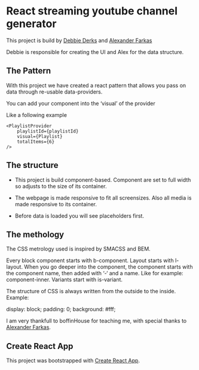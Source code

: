 # React streaming youtube channel generator

This project is build by [Debbie Derks](https://github.com/d-derks) and [Alexander Farkas](https://github.com/aFarkas)

Debbie is responsible for creating the UI and Alex for the data structure.

## The Pattern

With this project we have created a react pattern that allows you pass on data through re-usable data-providers.

You can add your component into the ‘visual’ of the provider

Like a following example

	<PlaylistProvider
		playlistId={playlistId}
		visual={Playlist}
		totalItems={6}
	/>

## The structure

* This project is build component-based. Component are set to full width so adjusts to the size of its container.

* The webpage is made responsive to fit all screensizes. Also all media is made responsive to its container.

* Before data is loaded you will see placeholders first.

## The methology

The CSS metrology used is inspired by  SMACSS and BEM.

Every block component starts with b-component. Layout starts with l-layout.
When you go deeper into the component, the component starts with the component name, then added with ‘-‘ and a name. Like for example: component-inner. Variants start with is-variant.

The structure of CSS is always written from the outside to the inside. Example:

display: block;
padding: 0;
background: #fff;


I am very thankfull to boffinHouse for teaching me, with special thanks to [Alexander Farkas](https://github.com/aFarkas).

## Create React App
This project was bootstrapped with [Create React App](https://github.com/facebookincubator/create-react-app).

